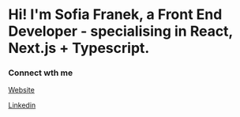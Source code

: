 # Hi! I'm Sofia Franek, a Front End Developer - specialising in React, Next.js + Typescript.

### Connect wth me
[Website](https://www.sofiafranek.co.uk/)

[Linkedin](https://www.linkedin.com/in/sofia-franek/)
